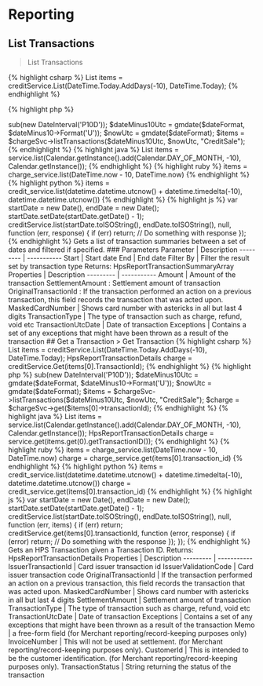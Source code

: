 # Reporting

## List Transactions
> List Transactions

{% highlight csharp %}
List<HpsReportTransactionSummary> items = creditService.List(DateTime.Today.AddDays(-10), DateTime.Today);
{% endhighlight %}

{% highlight php %}
<?php
$dateFormat = 'Y-m-d\TH:i:s.00\Z';
$dateMinus10 = new DateTime();
$dateMinus10->sub(new DateInterval('P10D'));
$dateMinus10Utc = gmdate($dateFormat, $dateMinus10->Format('U'));
$nowUtc = gmdate($dateFormat);

$items = $chargeSvc->listTransactions($dateMinus10Utc, $nowUtc, "CreditSale");
{% endhighlight %}

{% highlight java %}
List<HpsReportTransactionSummary> items = service.list(Calendar.getInstance().add(Calendar.DAY_OF_MONTH, -10), Calendar.getInstance());
{% endhighlight %}

{% highlight ruby %}
items = charge_service.list(DateTime.now - 10, DateTime.now)
{% endhighlight %}

{% highlight python %}
items = credit_service.list(datetime.datetime.utcnow() + datetime.timedelta(-10), datetime.datetime.utcnow())
{% endhighlight %}

{% highlight js %}
var startDate = new Date(), endDate = new Date();
startDate.setDate(startDate.getDate() - 1);

creditService.list(startDate.toISOString(), endDate.toISOString(), null, function (err, response) {
  if (err) return;
  // Do something with response
});
{% endhighlight %}

Gets a list of transaction summaries between a set of dates and filtered if specified.

### Parameters

Parameter | Description
--------- | -----------
Start | Start date
End | End date
Filter By | Filter the result set by transaction type

Returns: HpsReportTransactionSummaryArray

Properties | Description
--------- | -----------
Amount | Amount of the transaction
SettlementAmount : Settlement amount of transaction
OriginalTransactionId : If the transaction performed an action on a previous transaction, this field records the transaction that was acted upon.
MaskedCardNumber | Shows card number with astericks in all but last 4 digits
TransactionType | The type of transaction such as charge, refund, void etc
TransactionUtcDate | Date of transaction
Exceptions | Contains a set of any exceptions that might have been thrown as a result of the transaction


## Get a Transaction
> Get Transaction

{% highlight csharp %}
List<HpsReportTransactionSummary> items = creditService.List(DateTime.Today.AddDays(-10), DateTime.Today);

HpsReportTransactionDetails charge = creditService.Get(items[0].TransactionId);
{% endhighlight %}

{% highlight php %}
<?php
$dateFormat = 'Y-m-d\TH:i:s.00\Z';
$dateMinus10 = new DateTime();
$dateMinus10->sub(new DateInterval('P10D'));
$dateMinus10Utc = gmdate($dateFormat, $dateMinus10->Format('U'));
$nowUtc = gmdate($dateFormat);

$items = $chargeSvc->listTransactions($dateMinus10Utc, $nowUtc, "CreditSale");

$charge = $chargeSvc->get($items[0]->transactionId);
{% endhighlight %}

{% highlight java %}
List<HpsReportTransactionSummary> items = service.list(Calendar.getInstance().add(Calendar.DAY_OF_MONTH, -10), Calendar.getInstance());

HpsReportTransactionDetails charge = service.get(items.get(0).getTransactionID());
{% endhighlight %}

{% highlight ruby %}
items = charge_service.list(DateTime.now - 10, DateTime.now)

charge = charge_service.get(items[0].transaction_id)
{% endhighlight %}

{% highlight python %}
items = credit_service.list(datetime.datetime.utcnow() + datetime.timedelta(-10), datetime.datetime.utcnow())
charge = credit_service.get(items[0].transaction_id)
{% endhighlight %}

{% highlight js %}
var startDate = new Date(), endDate = new Date();
startDate.setDate(startDate.getDate() - 1);

creditService.list(startDate.toISOString(), endDate.toISOString(), null, function (err, items) {
  if (err) return;
  creditService.get(items[0].transactionId, function (error, response) {
    if (error) return;
    // Do something with the response
  });
});
{% endhighlight %}

Gets an HPS Transaction given a Transaction ID.

Returns: HpsReportTransactionDetails

Properties | Description
--------- | -----------
IssuerTransactionId | Card issuer transaction id
IssuerValidationCode | Card issuer transaction code
OriginalTransactionId | If the transaction performed an action on a previous transaction, this field records the transaction that was acted upon.
MaskedCardNumber | Shows card number with astericks in all but last 4 digits
SettlementAmount | Settlement amount of transaction
TransactionType | The type of transaction such as charge, refund, void etc
TransactionUtcDate | Date of transaction
Exceptions | Contains a set of any exceptions that might have been thrown as a result of the transaction
Memo | a free-form field (for Merchant reporting/record-keeping purposes only)
InvoiceNumber | This will not be used at settlement. (for Merchant reporting/record-keeping purposes only).
CustomerId | This is intended to be the customer identification. (for Merchant reporting/record-keeping purposes only).
TransactionStatus | String returning the status of the transaction
